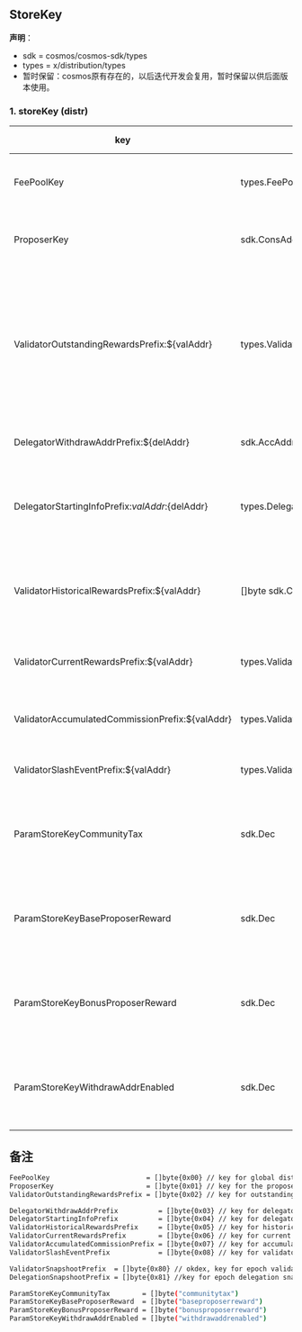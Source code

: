## StoreKey

**声明**：
* sdk = cosmos/cosmos-sdk/types
* types = x/distribution/types
* 暂时保留：cosmos原有存在的，以后迭代开发会复用，暂时保留以供后面版本使用。

### 1. storeKey (distr)
|key|value|number(key)|value details|value size|clean up|备注|
|---|---|-------------|--------------|---------|--------|---|
|  FeePoolKey  | types.FeePool   | 1 |有数组，随币种种类增长| <1k | 不清理 | 基金池，暂时保留 |
|  ProposerKey | sdk.ConsAddress | 1 | 无数组           | <1k | 不清理 | 保存出块者地址   |
|  ValidatorOutstandingRewardsPrefix:${valAddr} | types.ValidatorOutstandingRewards | 验证者个数，默认21|有数组，随币种种类增长| 币种太多会超1k | 分红到账后清空 | 本周期超级节点所有奖励（包含委托者奖励） |     ||   
|  DelegatorWithdrawAddrPrefix:${delAddr} | sdk.AccAddress |     委托量    |无数组 |<1k| 只更新 | 用户取款地址 |    
|  DelegatorStartingInfoPrefix:${valAddr}:${delAddr} | types.DelegatorStartingInfo |     委托量     |有数组，随币种种类增长|币种太多会超1k| 分红到账后清空 |  委托开始时间，暂时保留      ||   
|  ValidatorHistoricalRewardsPrefix:${valAddr} | []byte sdk.ConsAddress |     验证者个数     | 有数组，随币种种类增长|币种太多会超1k| 分红到账后清空 | 出块者历史奖励，暂时保留    | | 
|  ValidatorCurrentRewardsPrefix:${valAddr} | types.ValidatorCurrentRewards |     验证者个数, 默认21     | 有数组，随币种种类增长|币种太多会超1k | 分红到账后清空|  委托者奖励池     |  | 
|  ValidatorAccumulatedCommissionPrefix:${valAddr} | types.ValidatorAccumulatedCommission |     验证者个数21     | 有数组，随币种种类增长 |币种太多会超1k | 分红到账后清空 | 委托费池    |  | 
|  ValidatorSlashEventPrefix:${valAddr} | types.ValidatorSlashEvent |     惩罚事件个数     |  无数组 |<1k | 执行后清理 | 暂时保留   | 
|  ParamStoreKeyCommunityTax | sdk.Dec |     1     | 无数组 | <1k | 不清理 |  基金池奖励比例， 暂时保留   | 
|  ParamStoreKeyBaseProposerReward | sdk.Dec |     1     | 无数组|<1k | 不清理|  出块者基本奖励，暂时保留    | 
|  ParamStoreKeyBonusProposerReward | sdk.Dec |     1     | 无数组|<1k |不清理|  出块者额外奖励，暂时保留   |
|  ParamStoreKeyWithdrawAddrEnabled | sdk.Dec |     1     | 无数组| <1k |不清理| 分红地址是否可修改配置项   |



## 备注
```sh
FeePoolKey                        = []byte{0x00} // key for global distribution state
ProposerKey                       = []byte{0x01} // key for the proposer operator address
ValidatorOutstandingRewardsPrefix = []byte{0x02} // key for outstanding rewards

DelegatorWithdrawAddrPrefix          = []byte{0x03} // key for delegator withdraw address
DelegatorStartingInfoPrefix          = []byte{0x04} // key for delegator starting info
ValidatorHistoricalRewardsPrefix     = []byte{0x05} // key for historical validators rewards / stake
ValidatorCurrentRewardsPrefix        = []byte{0x06} // key for current validator rewards
ValidatorAccumulatedCommissionPrefix = []byte{0x07} // key for accumulated validator commission
ValidatorSlashEventPrefix            = []byte{0x08} // key for validator slash fraction

ValidatorSnapshootPrefix  = []byte{0x80} // okdex, key for epoch validator snapshoot
DelegationSnapshootPrefix = []byte{0x81} //key for epoch delegation snapshoot

ParamStoreKeyCommunityTax        = []byte("communitytax")
ParamStoreKeyBaseProposerReward  = []byte("baseproposerreward")
ParamStoreKeyBonusProposerReward = []byte("bonusproposerreward")
ParamStoreKeyWithdrawAddrEnabled = []byte("withdrawaddrenabled")
```


